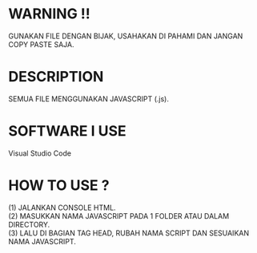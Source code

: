 # WARNING !!
GUNAKAN FILE DENGAN BIJAK, USAHAKAN DI PAHAMI DAN JANGAN COPY PASTE SAJA.

# DESCRIPTION
SEMUA FILE MENGGUNAKAN JAVASCRIPT (.js).

# SOFTWARE I USE
Visual Studio Code

# HOW TO USE ?
(1) JALANKAN CONSOLE HTML.\
(2) MASUKKAN NAMA JAVASCRIPT PADA 1 FOLDER ATAU DALAM DIRECTORY.\
(3) LALU DI BAGIAN TAG HEAD, RUBAH NAMA SCRIPT DAN SESUAIKAN NAMA JAVASCRIPT.
